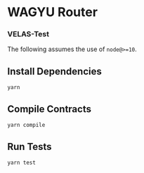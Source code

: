 # WAGYU Router

### VELAS-Test

The following assumes the use of `node@>=10`.

## Install Dependencies

`yarn`

## Compile Contracts

`yarn compile`

## Run Tests

`yarn test`
